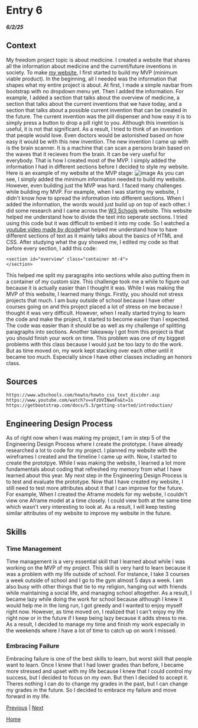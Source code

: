 # Entry 6
##### 6/2/25

## Context

My freedom project topic is about medicine. I created a website that shares all the information about medicine and the current/future inventions in society. To make [my website](https://mohameda4333.github.io/sep10-freedom-project/), I first started to build my MVP (minimum viable product). In the beginning, all I needed was the information that shapes what my entire project is about. At first, I made a simple navbar from bootstrap with no dropdown menu yet. Then I added the information. For example, I added a section that talks about the overview of medicine, a section that talks about the current inventions that we have today, and a section that talks about a possible current invention that can be created in the future. The current invention was the pill dispenser and how easy it is to simply press a button to drop a pill right to you. Although this invention is useful, it is not that significant. As a result, I tried to think of an invention that people would love. Even doctors would be astonished based on how easy it would be with this new invention. The new invention I came up with is the brain scanner. It is a machine that can scan a persons brain based on the waves that it recieves from the brain. It can be very useful for everybody. That is how I created most of the MVP. I simply added the information I had in different sections before I decided to style my website. Here is an example of my website at the MVP stage: 
![image](https://github.com/user-attachments/assets/9711656c-be45-48a3-88d9-da24056f2d0a)
As you can see, I simply added the minimum information needed to build my website. However, even building just the MVP was hard. I faced many challenges while building my MVP. For example, when I was starting my website, I didn't know how to spread the information into different sections. When I added the information, the words would just build up on top of each other. I did some research and I came across the [W3 Schools](https://www.w3schools.com/howto/howto_css_text_divider.asp) website. This website helped me understand how to divide the text into seperate sections. I tried using this code but it was difficult to embed it into my code. So I watched a [youtube video made by dcode](https://www.youtube.com/watch?v=vFzUVINwnFo&t=1s)that helped me understand how to have different sections of text as it mainly talks about the basics of HTML and CSS. After studying what the guy showed me, I edited my code so that before every section, I add this code:
```
<section id="overview" class="container mt-4">
</section>
```
This helped me split my paragraphs into sections while also putting them in a container of my custom size. This challenge took me a while to figure out because it is actually easier than I thought it was. While I was making the MVP of this website, I learned many things. Firstly, you should not stress projects that much. I am busy outside of school because I have other courses going on and this project placed a lot of stress on me because I thought it was very difficult. However, when I really started trying to learn the code and make the project, it started to become easier than I expected. The code was easier than it should be as well as my challenge of splitting paragraphs into sections. Another takeaway I got from this project is that you should finish your work on time. This problem was one of my biggest problems with this class because I would just be too lazy to do the work. But as time moved on, my work kept stacking over each other until it became too much. Especially since I have other classes including an honors class.

## Sources

```
https://www.w3schools.com/howto/howto_css_text_divider.asp
https://www.youtube.com/watch?v=vFzUVINwnFo&t=1s
https://getbootstrap.com/docs/5.3/getting-started/introduction/
```

## Engineering Design Process

As of right now when I was making my project, I am in step 5 of the Engineering Design Process where I create the prototype. I have already researched a lot to code for my project. I planned my website with the wireframes I created and the timeline I came up with. Now, I started to create the prototpye. While I was making the website, I learned a lot more fundamentals about coding that refreshed my memory from what I have learned about this year. My next step in the Engineering Design Process is to test and evaluate the prototype. Now that I have created my website, I still need to test more attributes about it that I can improve for the future. For example, When I created the Aframe models for my website, I couldn't view one Aframe model at a time closely. I could view both at the same time which wasn't very interesting to look at. As a result, I will keep testing similar attributes of my website to improve my website in the future.

## Skills

### Time Management

Time management is a very essential skill that I learned about while I was working on the MVP of my project. This skill is very hard to learn because it was a problem with my life outside of school. For instance, I take 3 courses a week outside of school and I go to the gym almost 5 days a week. I am also busy with other things that tie to my religion, hanging out with friends while maintaining a social life, and managing school altogether. As a result, I became lazy while doing the work for school because although I knew it would help me in the long run, I got greedy and I wanted to enjoy myself right now. However, as time moved on, I realized that I can't enjoy my life right now or in the future if I keep being lazy because it adds stress to me. As a result, I decided to manage my time and finish my work especially in the weekends where I have a lot of time to catch up on work I missed.
### Embracing Failure

Embracing failure is one of the best skills to learn, but worst skill that people want to learn. Once I knew that I had lower grades than before, I became more stressed and upset with my life because I knew that I could control my success, but I decided to focus on my own. But then I decided to accept it. Theres nothing I can do to change my grades in the past, but I can change my grades in the future. So I decided to embrace my failure and move forward in my life.


[Previous](entry05.md) | [Next](entry07.md)

[Home](../README.md)
